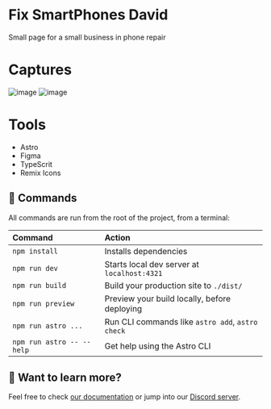 # Fix SmartPhones David
Small page for a small business in phone repair

# Captures
![image](https://github.com/OsmarPE/Fixed-SmartPhones-Landing-Page/assets/81031316/7a72ed2f-bffd-4f90-a5df-62d356b5952e)
![image](https://github.com/OsmarPE/Fixed-SmartPhones-Landing-Page/assets/81031316/9f8858fa-de68-4f33-b3ce-93b7ebab3cfc)


# Tools
- Astro
- Figma
- TypeScrit
- Remix Icons


## 🧞 Commands

All commands are run from the root of the project, from a terminal:

| Command                   | Action                                           |
| :------------------------ | :----------------------------------------------- |
| `npm install`             | Installs dependencies                            |
| `npm run dev`             | Starts local dev server at `localhost:4321`      |
| `npm run build`           | Build your production site to `./dist/`          |
| `npm run preview`         | Preview your build locally, before deploying     |
| `npm run astro ...`       | Run CLI commands like `astro add`, `astro check` |
| `npm run astro -- --help` | Get help using the Astro CLI                     |

## 👀 Want to learn more?

Feel free to check [our documentation](https://docs.astro.build) or jump into our [Discord server](https://astro.build/chat).
